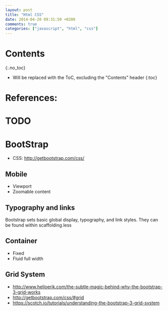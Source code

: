 ```yaml
---
layout: post
title: "Html CSS"
date: 2014-04-20 09:31:50 +0200
comments: true
categories: ["javascript", "html", "css"]
---
```


# Contents
{:.no_toc}

* Will be replaced with the ToC, excluding the "Contents" header
{:toc}

# References:

# TODO

# BootStrap

* CSS: http://getbootstrap.com/css/

## Mobile

* Viewport
* Zoomable content

## Typography and links

Bootstrap sets basic global display, typography, and link styles. They can be found within scaffolding.less

## Container

* Fixed
* Fluid full width

## Grid System

* http://www.helloerik.com/the-subtle-magic-behind-why-the-bootstrap-3-grid-works
* http://getbootstrap.com/css/#grid
* https://scotch.io/tutorials/understanding-the-bootstrap-3-grid-system


